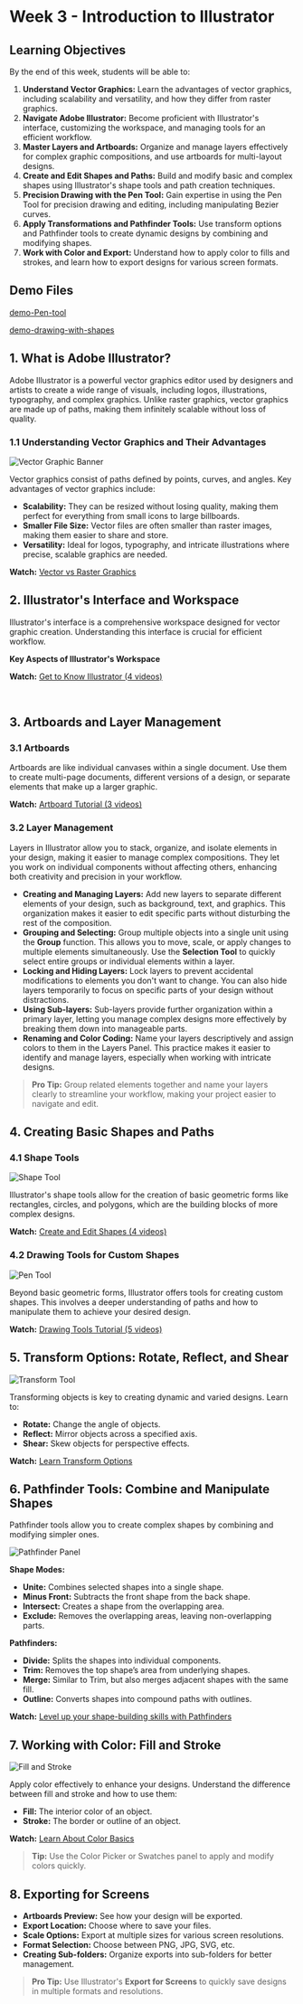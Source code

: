 # Week 3 - Introduction to Illustrator

<Countdown date="2024-12-25" customMessage="No need to rush ahead. This content will be available before this week's theory class, so just focus on what we're learning this week.">

## Learning Objectives

By the end of this week, students will be able to:

1. **Understand Vector Graphics:** Learn the advantages of vector graphics, including scalability and versatility, and how they differ from raster graphics.
2. **Navigate Adobe Illustrator:** Become proficient with Illustrator's interface, customizing the workspace, and managing tools for an efficient workflow.
3. **Master Layers and Artboards:** Organize and manage layers effectively for complex graphic compositions, and use artboards for multi-layout designs.
4. **Create and Edit Shapes and Paths:** Build and modify basic and complex shapes using Illustrator's shape tools and path creation techniques.
5. **Precision Drawing with the Pen Tool:** Gain expertise in using the Pen Tool for precision drawing and editing, including manipulating Bezier curves.
6. **Apply Transformations and Pathfinder Tools:** Use transform options and Pathfinder tools to create dynamic designs by combining and modifying shapes.
7. **Work with Color and Export:** Understand how to apply color to fills and strokes, and learn how to export designs for various screen formats.

## Demo Files

[demo-Pen-tool](https://drive.google.com/file/d/1WyE6E3UiAxKop_kY-YX1jTQdMw8Yx8qa/view?usp=sharing)

[demo-drawing-with-shapes](https://drive.google.com/file/d/1x3grcghX78odQJoGhX4uXiUD4Bo8HHyu/view?usp=sharing)

## 1. What is Adobe Illustrator?

Adobe Illustrator is a powerful vector graphics editor used by designers and artists to create a wide range of visuals, including logos, illustrations, typography, and complex graphics. Unlike raster graphics, vector graphics are made up of paths, making them infinitely scalable without loss of quality.

### 1.1 Understanding Vector Graphics and Their Advantages

![Vector Graphic Banner](./rasterVsVector.png)

Vector graphics consist of paths defined by points, curves, and angles. Key advantages of vector graphics include:

- **Scalability:** They can be resized without losing quality, making them perfect for everything from small icons to large billboards.
- **Smaller File Size:** Vector files are often smaller than raster images, making them easier to share and store.
- **Versatility:** Ideal for logos, typography, and intricate illustrations where precise, scalable graphics are needed.

**Watch:** [Vector vs Raster Graphics](https://youtu.be/p2thSkOa_Xg?si=4Gy2tQhPVCGCw-5R)

## 2. Illustrator's Interface and Workspace

Illustrator's interface is a comprehensive workspace designed for vector graphic creation. Understanding this interface is crucial for efficient workflow.

**Key Aspects of Illustrator's Workspace**

<Slideshow
  :key="'illustratorInterface'"
  :images="[
    { label: 'Menu Bar', src: '/f2024/moduleImages/week3/interfaceAI/1.png' },
    { label: 'Workspaces', src: '/f2024/moduleImages/week3/interfaceAI/2.png' },
    { label: 'Control Panel', src: '/f2024/moduleImages/week3/interfaceAI/3.png' },
    { label: 'Toolbox', src: '/f2024/moduleImages/week3/interfaceAI/4.png' },
    { label: 'Panels', src: '/f2024/moduleImages/week3/interfaceAI/5.png' },
    { label: 'Artboard Area', src: '/f2024/moduleImages/week3/interfaceAI/6.png' },
  ]"
/>

**Watch:** [Get to Know Illustrator (4 videos)](https://helpx.adobe.com/ca/illustrator/how-to/ai-basics-fundamentals.html)

<br/>

## 3. Artboards and Layer Management

### 3.1 Artboards

Artboards are like individual canvases within a single document. Use them to create multi-page documents, different versions of a design, or separate elements that make up a larger graphic.

<Slideshow
  :key="'artboardManagement'"
  :images="[
    { label: 'Creating Artboards', src: '/f2024/moduleImages/week3/artboards/1.png' },
    { label: 'Organizing Artboards', src: '/f2024/moduleImages/week3/artboards/2.png' },
    { label: 'Renaming Artboards', src: '/f2024/moduleImages/week3/artboards/3.png' }
  ]"
/>

**Watch:** [Artboard Tutorial (3 videos)](https://helpx.adobe.com/ca/illustrator/how-to/artboards-basics.html)

### 3.2 Layer Management

Layers in Illustrator allow you to stack, organize, and isolate elements in your design, making it easier to manage complex compositions. They let you work on individual components without affecting others, enhancing both creativity and precision in your workflow.

- **Creating and Managing Layers:** Add new layers to separate different elements of your design, such as background, text, and graphics. This organization makes it easier to edit specific parts without disturbing the rest of the composition.
- **Grouping and Selecting:** Group multiple objects into a single unit using the **Group** function. This allows you to move, scale, or apply changes to multiple elements simultaneously. Use the **Selection Tool** to quickly select entire groups or individual elements within a layer.
- **Locking and Hiding Layers:** Lock layers to prevent accidental modifications to elements you don't want to change. You can also hide layers temporarily to focus on specific parts of your design without distractions.
- **Using Sub-layers:** Sub-layers provide further organization within a primary layer, letting you manage complex designs more effectively by breaking them down into manageable parts.
- **Renaming and Color Coding:** Name your layers descriptively and assign colors to them in the Layers Panel. This practice makes it easier to identify and manage layers, especially when working with intricate designs.

> **Pro Tip:** Group related elements together and name your layers clearly to streamline your workflow, making your project easier to navigate and edit.

## 4. Creating Basic Shapes and Paths

### 4.1 Shape Tools

![Shape Tool](./shapesTool.png)

Illustrator's shape tools allow for the creation of basic geometric forms like rectangles, circles, and polygons, which are the building blocks of more complex designs.

**Watch:** [Create and Edit Shapes (4 videos)](https://helpx.adobe.com/illustrator/how-to/shapes-basics.html)

### 4.2 Drawing Tools for Custom Shapes

![Pen Tool](./penTool.png)

Beyond basic geometric forms, Illustrator offers tools for creating custom shapes. This involves a deeper understanding of paths and how to manipulate them to achieve your desired design.

**Watch:** [Drawing Tools Tutorial (5 videos)](https://helpx.adobe.com/illustrator/how-to/drawing-tools-basics.html)

## 5. Transform Options: Rotate, Reflect, and Shear

![Transform Tool](./transform.png)

Transforming objects is key to creating dynamic and varied designs. Learn to:

- **Rotate:** Change the angle of objects.
- **Reflect:** Mirror objects across a specified axis.
- **Shear:** Skew objects for perspective effects.

**Watch:** [Learn Transform Options](https://helpx.adobe.com/ca/illustrator/how-to/apply-rotation-and-reflection-in-artwork.html)

## 6. Pathfinder Tools: Combine and Manipulate Shapes

Pathfinder tools allow you to create complex shapes by combining and modifying simpler ones.

![Pathfinder Panel](./pathfinder.gif)

**Shape Modes:**

- **Unite:** Combines selected shapes into a single shape.
- **Minus Front:** Subtracts the front shape from the back shape.
- **Intersect:** Creates a shape from the overlapping area.
- **Exclude:** Removes the overlapping areas, leaving non-overlapping parts.

**Pathfinders:**

- **Divide:** Splits the shapes into individual components.
- **Trim:** Removes the top shape’s area from underlying shapes.
- **Merge:** Similar to Trim, but also merges adjacent shapes with the same fill.
- **Outline:** Converts shapes into compound paths with outlines.

**Watch:** [Level up your shape-building skills with Pathfinders](https://creativecloud.adobe.com/cc/learn/illustrator/web/combine-simple-shapes-to-make-complex-shapes?x-product=CCHome%2F1.0&x-product-location=Search%3ATutorials%3Alink%2F3.2.3&mv2=cch&locale=en)

## 7. Working with Color: Fill and Stroke

![Fill and Stroke](./fillAndStoke.png)

Apply color effectively to enhance your designs. Understand the difference between fill and stroke and how to use them:

- **Fill:** The interior color of an object.
- **Stroke:** The border or outline of an object.

**Watch:** [Learn About Color Basics](https://helpx.adobe.com/illustrator/how-to/color-basics.html)

> **Tip:** Use the Color Picker or Swatches panel to apply and modify colors quickly.

## 8. Exporting for Screens

<Slideshow
  :key="'exportForScreens'"
  :images="[
    { label: 'Open Export for Screens', src: '/f2024/moduleImages/week3/export/1.png' },
    { label: 'Choose Artboards', src: '/f2024/moduleImages/week3/export/2.png' },
    { label: 'Select Export Settings', src: '/f2024/moduleImages/week3/export/3.png' },
    { label: 'Export Files', src: '/f2024/moduleImages/week3/export/4.png' }
  ]"
/>

- **Artboards Preview:** See how your design will be exported.
- **Export Location:** Choose where to save your files.
- **Scale Options:** Export at multiple sizes for various screen resolutions.
- **Format Selection:** Choose between PNG, JPG, SVG, etc.
- **Creating Sub-folders:** Organize exports into sub-folders for better management.

> **Pro Tip:** Use Illustrator's **Export for Screens** to quickly save designs in multiple formats and resolutions.

</Countdown>

